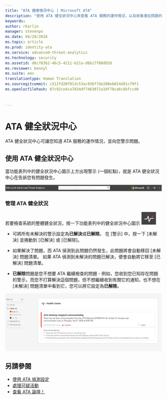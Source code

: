 ```yaml
---
title: "ATA 健康情況中心 | Microsoft ATA"
description: "使用 ATA 健全狀況中心來查看 ATA 服務的運作情況，以及收看潛在問題的警示。"
keywords: 
author: rkarlin
manager: stevenpo
ms.date: 04/28/2016
ms.topic: article
ms.prod: identity-ata
ms.service: advanced-threat-analytics
ms.technology: security
ms.assetid: d6c783b2-46c5-4211-b21a-d6b17f08d03d
ms.reviewer: bennyl
ms.suite: ems
translationtype: Human Translation
ms.sourcegitcommit: c512fd20f913c53ac936f7de288eb024d91cf9f1
ms.openlocfilehash: 87c92ce4ca7834df7483071a18f78ca6c6bfccd0


---
```


# ATA 健全狀況中心
ATA 健全狀況中心可讓您知道 ATA 服務的運作情況，並向您警示問題。

## 使用 ATA 健全狀況中心
當功能表列中的健全狀況中心圖示上方出現警示 (一個紅點)，就是 ATA 健全狀況中心在告訴您有問題發生。

![ATA 健全狀況中心紅點工具列](media/ATA-Health-Center-Alert-red-dot.png)

### 管理 ATA 健全狀況
若要檢查系統的整體健全狀況，按一下功能表列中的健全狀況中心圖示 ![ATA 健全狀況中心圖示](media/ATA-red-dot.png)

-   可將所有未解決的警示設定為**已解決**或**已解除**。 在 [警示] 中，按一下 [未解決] 並捲動到 [已解決] 或 [已解除]。

-   如果解決了問題，而 ATA 偵測到此問題仍然發生，此問題將會自動移回 [未解決] 問題清單。 如果 ATA 偵測到未解決的問題已解決，便會自動將它移至 [已解決] 問題清單。

-   **已解除**問題是您不想要 ATA 繼續檢查的問題 - 例如，您收到您已知存在問題的警示，而您不打算解決這個問題，但不想繼續收到有關它的通知，也不想在 [未解決] 問題清單中看到它，您可以將它設定為**已解除**。

![ATA 健全狀況中心問題的圖片](media/ATA-Health-Issue.JPG)

## 另請參閱
- [使用 ATA 偵測設定](working-with-detection-settings.md)
- [處理可疑活動](working-with-suspicious-activities.md)
- [查看 ATA 論壇！](https://social.technet.microsoft.com/Forums/security/home?forum=mata)



<!--HONumber=Jul16_HO3-->


